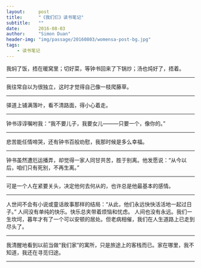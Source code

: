```yaml
---
layout:     post
title:      "《我们仨》读书笔记"
subtitle:   ""
date:       2016-08-03
author:     "Simon Duan"
header-img: "img/passage/20160803/womensa-post-bg.jpg"
tags:
    - 读书笔记
---
```



我焖了饭，捂在暖窝里；切好菜，等钟书回来了下锅炒；汤也炖好了，捂着。

---

我往常自以为很独立，这时才觉得自己像一枝爬藤草。

---

驿道上铺满落叶，看不清路面，得小心着走。

---

钟书谆谆嘱咐我：“我不要儿子，我要女儿———只要一个，像你的。”

---

悲苦能任情啼哭，还有钟书百般劝慰，我那时候是多么幸福。

---

钟书虽然遭厄运播弄，却觉得一家人同甘共苦，胜于别离。他发愿说：“从今以后，咱们只有死别，不再生离。”

---

可是一个人在紧要关头，决定他何去何从的，也许总是他最基本的感情。

---

人世间不会有小说或童话故事那样的结局：“从此，他们永远快快活活地一起过日子。” 人间没有单纯的快乐。快乐总夹带着烦恼和忧虑。 人间也没有永远。我们一生坎坷，暮年才有了一个可以安顿的居处。但老病相催，我们在人生道路上已走到尽头了。

---

我清醒地看到以前当做“我们家”的寓所，只是旅途上的客栈而已。家在哪里，我不知道，我还在寻觅归途。

---
